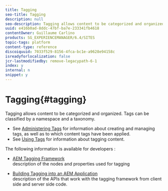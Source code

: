 ```yaml
---
title: Tagging
seo-title: Tagging
description: null
seo-description: Tagging allows content to be categorized and organized
uuid: e416b0ad-8ddc-47bf-ba7e-233341fb4618
contentOwner: Guillaume Carlino
products: SG_EXPERIENCEMANAGER/6.4/SITES
topic-tags: platform
content-type: reference
discoiquuid: 7033f529-8156-4fca-bc1e-a9628e94158c
isreadyforlocalization: false
jcr-lastmodifiedby: remove-legacypath-6-1
index: y
internal: n
snippet: y
---
```


# Tagging{#tagging}

Tagging allows content to be categorized and organized. Tags can be classified by a namespace and a taxonomy.

* See [Administering Tags](../../administering/using/tags.md) for information about creating and managing tags, as well as to which content tags have been applied.
* See [Using Tags](../../authoring/using/tags.md) for information about tagging content.

The following information is available for developers :

* [AEM Tagging Framework](../../developing/using/framework.md)  
  description of the nodes and properties used for tagging

* [Building Tagging into an AEM Application](../../developing/using/building.md)  
  description of the APIs that work with the tagging framework from client side and server side code.

